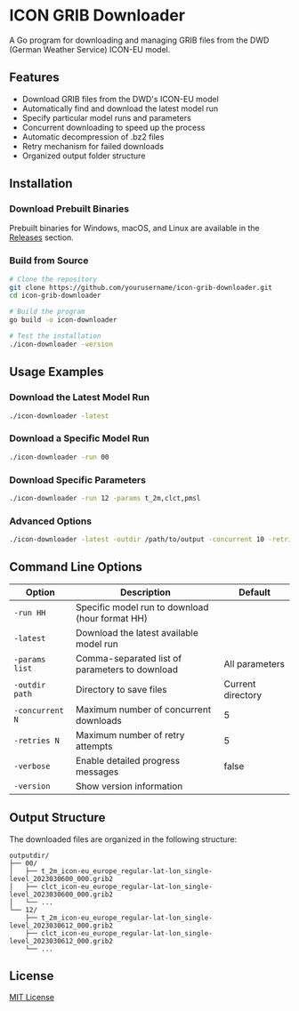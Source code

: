 # ICON GRIB Downloader

A Go program for downloading and managing GRIB files from the DWD (German Weather Service) ICON-EU model.

## Features

- Download GRIB files from the DWD's ICON-EU model
- Automatically find and download the latest model run
- Specify particular model runs and parameters
- Concurrent downloading to speed up the process
- Automatic decompression of .bz2 files
- Retry mechanism for failed downloads
- Organized output folder structure

## Installation

### Download Prebuilt Binaries

Prebuilt binaries for Windows, macOS, and Linux are available in the [Releases](https://github.com/yourusername/icon-grib-downloader/releases) section.

### Build from Source

```bash
# Clone the repository
git clone https://github.com/yourusername/icon-grib-downloader.git
cd icon-grib-downloader

# Build the program
go build -o icon-downloader

# Test the installation
./icon-downloader -version
```

## Usage Examples

### Download the Latest Model Run

```bash
./icon-downloader -latest
```

### Download a Specific Model Run

```bash
./icon-downloader -run 00
```

### Download Specific Parameters

```bash
./icon-downloader -run 12 -params t_2m,clct,pmsl
```

### Advanced Options

```bash
./icon-downloader -latest -outdir /path/to/output -concurrent 10 -retries 3 -verbose
```

## Command Line Options

| Option | Description | Default |
|--------|-------------|---------|
| `-run HH` | Specific model run to download (hour format HH) | |
| `-latest` | Download the latest available model run | |
| `-params list` | Comma-separated list of parameters to download | All parameters |
| `-outdir path` | Directory to save files | Current directory |
| `-concurrent N` | Maximum number of concurrent downloads | 5 |
| `-retries N` | Maximum number of retry attempts | 5 |
| `-verbose` | Enable detailed progress messages | false |
| `-version` | Show version information | |

## Output Structure

The downloaded files are organized in the following structure:

```
outputdir/
├── 00/
│   ├── t_2m_icon-eu_europe_regular-lat-lon_single-level_2023030600_000.grib2
│   ├── clct_icon-eu_europe_regular-lat-lon_single-level_2023030600_000.grib2
│   └── ...
└── 12/
    ├── t_2m_icon-eu_europe_regular-lat-lon_single-level_2023030612_000.grib2
    ├── clct_icon-eu_europe_regular-lat-lon_single-level_2023030612_000.grib2
    └── ...
```

## License

[MIT License](LICENSE)